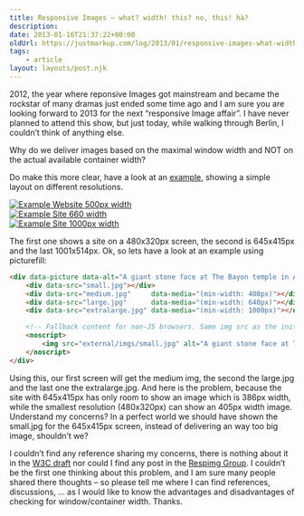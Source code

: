 ```yaml
---
title: Responsive Images – what? width! this? no, this! hä?
description: 
date: 2013-01-16T21:37:22+00:00
oldUrl: https://justmarkup.com/log/2013/01/responsive-images-what-width-this-no-this-ha/
tags:
    - article
layout: layouts/post.njk
---
```


2012, the year where reponsive Images got mainstream and became the rockstar of many dramas just ended some time ago and I am sure you are looking forward to 2013 for the next “responsive Image affair”. I have never planned to attend this show, but just today, while walking through Berlin, I couldn’t think of anything else.

Why do we deliver images based on the maximal window width and NOT on the actual available container width?  
  
Do make this more clear, have a look at an [example](http://jsbin.com/urivab/1), showing a simple layout on different resolutions.

[![Example Website 500px width](http://justmarkup.com/log/wp-content/uploads/2013/01/480w-300x219.png "480w")](http://justmarkup.com/log/wp-content/uploads/2013/01/480w.png)  
[![Example Site 660 width](http://justmarkup.com/log/wp-content/uploads/2013/01/640w-300x260.png "640w")](http://justmarkup.com/log/wp-content/uploads/2013/01/640w.png)  
[![Example Site 1000px width](http://justmarkup.com/log/wp-content/uploads/2013/01/1000w-300x169.png "1000w")](http://justmarkup.com/log/wp-content/uploads/2013/01/1000w.png)

The first one shows a site on a 480x320px screen, the second is 645x415px and the last 1001x514px. Ok, so lets have a look at an example using picturefill:

``` html
<div data-picture data-alt="A giant stone face at The Bayon temple in Angkor Thom, Cambodia">  
    <div data-src="small.jpg"></div>  
    <div data-src="medium.jpg"     data-media="(min-width: 400px)"></div>  
    <div data-src="large.jpg"      data-media="(min-width: 640px)"></div>  
    <div data-src="extralarge.jpg" data-media="(min-width: 1000px)"></div>  

    <!-- Fallback content for non-JS browsers. Same img src as the initial, unqualified source element. -->  
    <noscript>  
        <img src="external/imgs/small.jpg" alt="A giant stone face at The Bayon temple in Angkor Thom, Cambodia">  
    </noscript>  
</div>
```

Using this, our first screen will get the medium img, the second the large.jpg and the last one the extralarge.jpg. And here is the problem, because the site with 645x415px has only room to show an image which is 386px width, while the smallest resolution (480x320px) can show an 405px width image. Understand my concerns? In a perfect world we should have shown the small.jpg for the 645x415px screen, instead of delivering an way too big image, shouldn’t we?

I couldn’t find any reference sharing my concerns, there is nothing about it in the [W3C draft](https://dvcs.w3.org/hg/html-proposals/raw-file/9443de7ff65f/responsive-images/responsive-images.html) nor could I find any post in the [Respimg Group](http://www.w3.org/community/respimg/). I couldn’t be the first one thinking about this problem, and I am sure many people shared there thoughts – so please tell me where I can find references, discussions, … as I would like to know the advantages and disadvantages of checking for window/container width. Thanks.